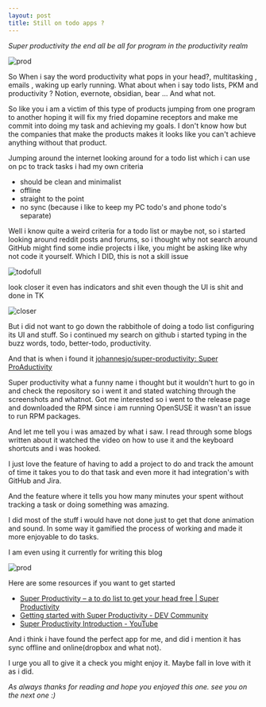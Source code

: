 ```yaml
---
layout: post
title: Still on todo apps ?
---
```


*Super productivity the end all be all for program in the productivity realm*



![prod](https://i.imgur.com/IJUUtuc.png)

So When i say the word productivity what pops in your head?, multitasking , emails , waking up early running. What about when i say todo lists, PKM and productivity ? Notion, evernote, obsidian, bear ... And what not. 

So like you i am a victim of this type of products jumping from one program to another hoping it will fix my fried dopamine receptors and make me commit into doing my task and achieving my goals. I don't know how but the companies that make the products makes it looks like you can't achieve anything without that product. 

Jumping around the internet looking around for a todo list which i can use on pc to track tasks i had my own criteria 

- should be clean and minimalist 
- offline 
- straight to the point 
- no sync (because i like to keep my PC todo's and phone todo's separate)

Well i know quite a weird criteria for a todo list or maybe not, so i started looking around reddit posts and forums, so i thought why not search around GitHub might find some indie projects i like, you might be asking like why not code it yourself. Which I DID, this is not a skill issue 

![todofull](https://i.imgur.com/sito2KP.png)


look closer it even has indicators and shit even though the UI is shit and done in TK 

![closer](https://i.imgur.com/kk0Y5Lr.png)

But i did not want to go down the rabbithole of doing a todo list configuring its UI and stuff. So i continued my search on github i started typing in the buzz words, todo, better-todo, productivity. 

And that is when i found it [johannesjo/super-productivity: Super ProAductivity](https://github.com/johannesjo/super-productivity)

Super productivity what a funny name i thought but it wouldn't hurt to go in and check the repository so i went it and stated watching through the screenshots and whatnot. Got me interested so i went to the release page and downloaded the RPM since i am running OpenSUSE it wasn't an issue to run RPM packages. 

And let me tell you i was amazed by what i saw. I read through some blogs written about it watched the video on how to use it and the keyboard shortcuts and i was hooked. 

I just love the feature of having to add a project to do and track the amount of time it takes you to do that task and even more it had integration's with GitHub and Jira. 

And the feature where it tells you how many minutes your spent without tracking a task or doing something was amazing.

I did most of the stuff i would have not done just to get that done animation and sound. In some way it gamified the process of working and made it more enjoyable to do tasks. 

I am even using it currently for writing this blog 

![prod](https://i.imgur.com/gqRIven.png)


Here are some resources if you want to get started 

- [Super Productivity – a to do list to get your head free | Super Productivity](https://super-productivity.com/)
- [Getting started with Super Productivity - DEV Community](https://dev.to/johannesjo/getting-started-with-super-productivity-2791)
- [Super Productivity Introduction - YouTube](https://www.youtube.com/watch?v=VoF2_RSdNXA)

And i think i have found the perfect app for me, and did i mention it has sync offline and online(dropbox and what not). 

I urge you all to give it a check you might enjoy it.  Maybe fall in love with it as i did.

*As always thanks for reading and hope you enjoyed this one. see you on the next one :)*

